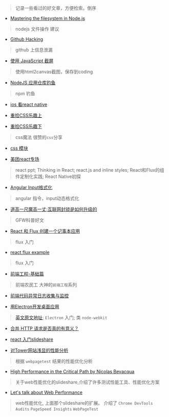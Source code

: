 > 记录一些看过的好文章，方便检索。倒序

* [Mastering the filesystem in Node.js](https://medium.com/@yoshuawuyts/mastering-the-filesystem-in-node-js-4706b7cb0801)
> nodejs 文件操作 建议

* [Github Hacking](http://www.jianshu.com/p/d6b54f1d60f1)
> github 上信息泄漏

* [使用 JavaScript 截屏](http://www.barretlee.com/blog/2015/09/24/screenshot-with-javascript/)
> 使用html2canvas截图，保存到coding

* [NodeJS 应用仓库钓鱼](http://www.cnblogs.com/index-html/p/npm_package_phishing.html)
> npm 钓鱼

* [ios 看react native](http://blog.csdn.net/zhe13/article/details/48439967#0-tsina-1-99344-397232819ff9a47a7b7e80a40613cfe1)

* [重拾CSS乐趣上](https://github.com/cssmagic/blog/issues/52)
* [重拾CSS乐趣下](https://github.com/cssmagic/blog/issues/54)
> css魔法 很赞的`css`分享

* [css 模块](http://www.75team.com/archives/1049)

* [美团react专场](http://www.w3ctech.com/event/53)
> react ppt; Thinking in React; react.js and inline styles; React和Flux的组件定制化实践; React Native初探

* [Angular Input格式化](http://greengerong.com/blog/2015/09/03/angular-inputge-shi-hua/)
> angular 指令，input动态格式化

* [道高一尺魔高一丈;互联网封锁是如何升级的](https://theinitium.com/article/20150904-mainland-greatfirewall/)
> GFW科普好文

* [React 和 Flux 创建一个记事本应用](http://zhuanlan.zhihu.com/FrontendMagazine/19934725)
> flux 入门

* [react flux example](http://tonyspiro.com/building-a-simple-react-application-using-the-flux-pattern/)
> flux 入门

* [前端工程-基础篇](https://github.com/fouber/blog/issues/10)
> 前端农民工 大神的`前端工程`系列

* [前端代码异常日志收集与监控](http://www.cnblogs.com/hustskyking/p/fe-monitor.html)

* [用Electron开发桌面应用](http://get.jobdeer.com/7870.get)
> [英文原文地址](https://medium.com/developers-writing/building-a-desktop-application-with-electron-204203eeb658);  `Electron` 入门; 类 `node-webkit` 

* [合并 HTTP 请求是否真的有意义？](http://www.zhihu.com/question/34401250)

* [react 入门slideshare](http://yiminghe.me/learning-react/tutorial/zh-cn/intro.html)

* [对Tower网站浅显的性能分析](https://github.com/ccforward/cc/blob/master/Tower_Performance/README.md)
> 根据 `webpagetest` 结果的性能优化分析

* [High Performance in the Critical Path by Nicolas Bevacqua](https://speakerdeck.com/bevacqua/high-performance-in-the-critical-path) 
> 关于web性能优化的slideshare,介绍了许多测试性能工具、性能优化方案


* [Let's talk about Web Performance](http://ponyfoo.com/articles/talk-about-web-performance)
> web性能优化, 上面那个slideshare的扩展。
> 介绍了 `Chrome DevTools Audits` `PageSpeed Insights` `WebPageTest`


